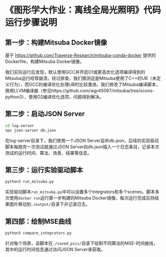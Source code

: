 # 《图形学大作业：离线全局光照明》代码运行步骤说明

## 第一步：构建Mitsuba Docker镜像
基于 https://github.com/Traverse-Research/mitsuba-conda-docker 提供的Dockerfile，构建Mitsuba Docker镜像。

我们实际运行后发现，默认使用GCC并开启O1或更高优化选项编译得到的Mitsuba运行经常崩溃。经过排查，我们猜测这是Mitsuba使用了C++的UB（未定义行为），而GCC的编译优化处理UB时比较激进。我们修改了Mitsuba编译脚本，换用LLVM编译器（参见https://github.com/wgr45097/mitsuba/tree/scons-python3），使用O2编译优化选项，问题得到解决。

## 第二步：启动JSON Server
```bash
cd log-server
npx json-server db.json
```

在log-server目录下，我们使用一个JSON Server监听db.json，后续的实验驱动脚本每跑完一次测试就通过JSON Server向db.json插入一个日志条目，记录本次测试的运行时间、算法、场景、结果等信息。

## 第三步：运行实验驱动脚本
```bash
python3 run_mitsuba.py
```

实验驱动脚本`run_mitsuba.py`中可以设置多个integrators和多个scenes，脚本多次使用`docker run`运行第一步构建的Mitsuba Docker镜像，每次运行完成后将结果图片移动到`./output/`目录下并记录日志。

## 第四部：绘制MSE曲线
```bash
python3 compare_integrators.py
```

针对每个场景，该脚本在`./saved_pics/`目录下绘制不同算法的MSE-时间曲线，其中的运行时间信息通过访问JSON Server来获取。
